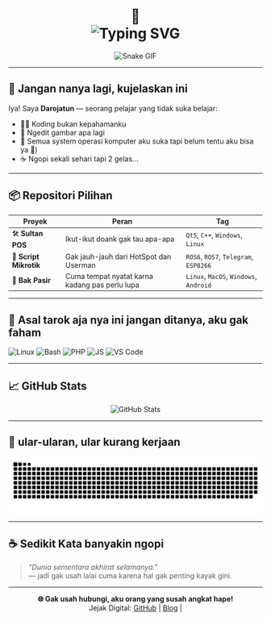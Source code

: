<h1 align="center">
  🐍 <br>
  <img src="https://readme-typing-svg.demolab.com?font=Fira+Code&size=28&pause=1000&color=3BAF5D&center=true&vCenter=true&width=435&lines=Sarang+Ular+pulak+katanya;CChatGPT+memang+kurang+ajar." alt="Typing SVG" />
</h1>

<p align="center">
  <img src="https://media.giphy.com/media/3o7aD2saalBwwftBIY/giphy.gif" width="150" alt="Snake GIF" />
</p>

---

## 🐍 Jangan nanya lagi, kujelaskan ini

Iya! Saya **Darojatun** — seorang pelajar yang tidak suka belajar:
- 👨‍💻 Koding bukan kepahamanku
- 🔧 Ngedit gambar apa lagi
- 🐧 Semua system operasi komputer aku suka tapi belum tentu aku bisa ya 🌟)
- ☕ Ngopi sekali sehari tapi 2 gelas...

---

## 📦 Repositori Pilihan

| Proyek | Peran | Tag |
|--------|-----------|--------|
| 🛠️ **Sultan POS** | Ikut-ikut doank gak tau apa-apa | `Qt5`, `C++`, `Windows`, `Linux` |
| 🔄 **Script Mikrotik** | Gak jauh-jauh dari HotSpot dan Userman | `ROS6`, `ROS7`, `Telegram`, `ESP8266` |
| 🧪 **Bak Pasir** | Cuma tempat nyatat karna kadang pas perlu lupa | `Linux`, `MacOS`, `Windows`, `Android` |

---

## 🧰 Asal tarok aja nya ini jangan ditanya, aku gak faham

![Linux](https://img.shields.io/badge/Linux-FCC624?logo=linux&logoColor=black&style=for-the-badge)
![Bash](https://img.shields.io/badge/Bash-121011?logo=gnubash&logoColor=white&style=for-the-badge)
![PHP](https://img.shields.io/badge/PHP-777BB4?logo=php&logoColor=white&style=for-the-badge)
![JS](https://img.shields.io/badge/JavaScript-F7DF1E?logo=javascript&logoColor=black&style=for-the-badge)
![VS Code](https://img.shields.io/badge/VS_Code-007ACC?logo=visualstudiocode&logoColor=white&style=for-the-badge)

---

## 📈 GitHub Stats

<p align="center">
  <img src="https://github-readme-stats.vercel.app/api?username=darojatun&show_icons=true&theme=tokyonight" alt="GitHub Stats" />
</p>

---

## 🐍 ular-ularan, ular kurang kerjaan

<p align="center">
  <img src="https://raw.githubusercontent.com/Platane/snk/output/github-contribution-grid-snake-dark.svg" alt="snake eating my contribution graph" />
</p>

---

## ☕ Sedikit Kata banyakin ngopi

> _"Dunia sementara akhirat selamanya."_  
> — jadi gak usah lalai cuma karena hal gak penting kayak gini.

---

<p align="center">
  <b>🌐 Gak usah hubungi, aku orang yang susah angkat hape!</b><br>
  Jejak Digital:
  <a href="[https://github.com/darojatun](https://darojatun.github.io/)">GitHub</a> |
  <a href="https://blog.djatun.com">Blog</a> |
</p>
